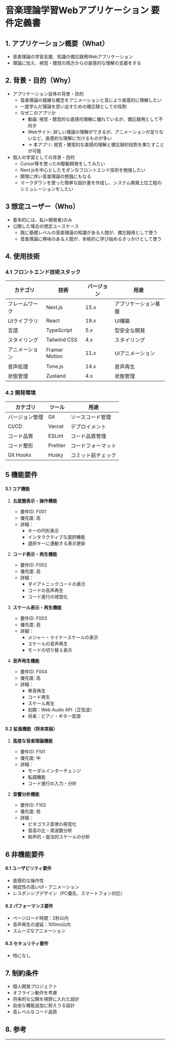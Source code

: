 # 音楽理論学習Webアプリケーション 要件定義書

## 1. アプリケーション概要（What）

- 音楽理論の学習支援、知識の備忘録用Webアプリケーション
- 理論に加え、視覚・聴覚の両方からの直感的な理解の支援をする

## 2. 背景・目的（Why）

- アプリケーション自体の背景・目的
  - 音楽理論の複雑な概念をアニメーションと音により直感的に理解したい
  - 一度学んだ理論を思い出すための備忘録としての役割
  - なぜこのアプリか
    - 動画: 視覚・聴覚的な直感的理解に優れているが、備忘録用として不向き
    - Webサイト: 詳しい理論の理解ができるが、アニメーションが足りないなど、直感的な理解に欠けるものが多い
    - -> 本アプリ: 視覚・聴覚的な直感的理解と備忘録的役割を果たすことが可能
- 個人の学習としての背景・目的
  - Cursor等を使ったAI駆動開発をしてみたい
  - Next.jsを中心としたモダンなフロントエンド技術を勉強したい
  - 開発に伴い音楽理論の勉強にもなる
  - マークダウンを使った簡単な設計書を作成し、システム開発上位工程のシミュレーションをしたい

## 3 想定ユーザー（Who）

- 基本的には、私(=開発者)のみ
- 公開した場合の想定ユースケース
  - 既に基礎レベルの音楽理論の知識がある人間が、備忘録用として使う
  - 音楽理論に興味のある人間が、本格的に学び始めるきっかけとして使う

## 4. 使用技術

### 4.1 フロントエンド技術スタック

| カテゴリ       | 技術          | バージョン | 用途                 |
| -------------- | ------------- | ---------- | -------------------- |
| フレームワーク | Next.js       | 15.x       | アプリケーション基盤 |
| UIライブラリ   | React         | 19.x       | UI構築               |
| 言語           | TypeScript    | 5.x        | 型安全な開発         |
| スタイリング   | Tailwind CSS  | 4.x        | スタイリング         |
| アニメーション | Framer Motion | 11.x       | UIアニメーション     |
| 音声処理       | Tone.js       | 14.x       | 音声再生             |
| 状態管理       | Zustand       | 4.x        | 状態管理             |

### 4.2 開発環境

| カテゴリ       | ツール   | 用途               |
| -------------- | -------- | ------------------ |
| バージョン管理 | Git      | ソースコード管理   |
| CI/CD          | Vercel   | デプロイメント     |
| コード品質     | ESLint   | コード品質管理     |
| コード整形     | Prettier | コードフォーマット |
| Git Hooks      | Husky    | コミット前チェック |

## 5 機能要件

#### 5.1 コア機能

1. **五度圏表示・操作機能**

   - 要件ID: F001
   - 優先度: 高
   - 詳細：
     - キーの円形表示
     - インタラクティブな選択機能
     - 選択キーに連動する表示更新

2. **コード表示・再生機能**

   - 要件ID: F002
   - 優先度: 高
   - 詳細：
     - ダイアトニックコードの表示
     - コードの音声再生
     - コード進行の視覚化

3. **スケール表示・再生機能**

   - 要件ID: F003
   - 優先度: 高
   - 詳細：
     - メジャー・マイナースケールの表示
     - スケールの音声再生
     - モードの切り替え表示

4. **音声再生機能**
   - 要件ID: F004
   - 優先度: 高
   - 詳細：
     - 単音再生
     - コード再生
     - スケール再生
     - 初期：Web Audio API（正弦波）
     - 将来：ピアノ・ギター音源

#### 5.2 拡張機能（将来実装）

1. **高度な音楽理論機能**

   - 要件ID: F101
   - 優先度: 中
   - 詳細：
     - モーダルインターチェンジ
     - 転調機能
     - コード進行の入力・分析

2. **音響分析機能**
   - 要件ID: F102
   - 優先度: 低
   - 詳細：
     - ピタゴラス音律の視覚化
     - 音高の比・周波数分析
     - 和声的・旋法的スケールの分析

## 6 非機能要件

#### 6.1 ユーザビリティ要件

- 直感的な操作性
- 視認性の高いUI・アニメーション
- レスポンシブデザイン（PC優先、スマートフォン対応）

#### 6.2 パフォーマンス要件

- ページロード時間：2秒以内
- 音声再生の遅延：100ms以内
- スムーズなアニメーション

#### 6.3 セキュリティ要件

- 特になし

## 7. 制約条件

- 個人開発プロジェクト
- オフライン動作を考慮
- 将来的な公開を視野に入れた設計
- 自由な機能追加に耐えうる設計
- 高レベルなコード品質

## 8. 参考

---
